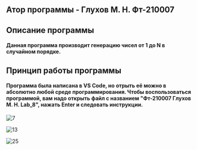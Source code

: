 ## Атор программы - Глухов М. Н. Фт-210007

## Описание программы
#### Данная программа производит генерацию чисел от 1 до N в случайном порядке.

## Принцип работы программы
#### Программа была написана в VS Code, но отрыть её можно в абсолютно любой среде программирования. Чтобы воспользоваться программой, вам надо открыть файл с названием "Фт-210007 Глухов М. Н. Lab_8", нажать Enter и следовать инструкции.

![7](https://user-images.githubusercontent.com/113675991/200179588-8de1770d-464d-4f59-a1fa-6c555e12f74e.png)

![13](https://user-images.githubusercontent.com/113675991/200179597-8c17a0aa-adc4-459c-b569-31ec15cbf8b4.png)

![25](https://user-images.githubusercontent.com/113675991/200179603-535f1d19-bfbf-45f5-b4cf-523f06bc9605.png)
